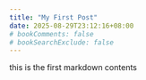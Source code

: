 ```yaml
---
title: "My First Post"
date: 2025-08-29T23:12:16+08:00
# bookComments: false
# bookSearchExclude: false
---
```

this is the first markdown contents